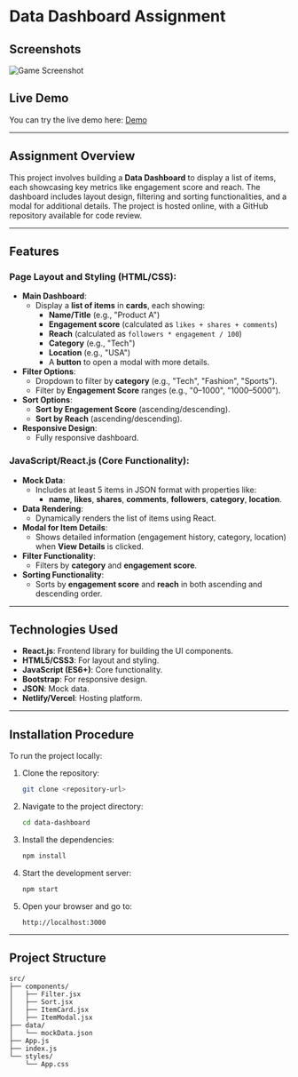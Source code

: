 # Data Dashboard Assignment

## Screenshots

![Game Screenshot](https://github.com/user-attachments/assets/057e5c0c-717b-4ba8-b048-bf5133b40d21)

## Live Demo

You can try the live demo here: [Demo](https://)

---

## **Assignment Overview**

This project involves building a **Data Dashboard** to display a list of items, each showcasing key metrics like engagement score and reach. The dashboard includes layout design, filtering and sorting functionalities, and a modal for additional details. The project is hosted online, with a GitHub repository available for code review.

---

## **Features**

### **Page Layout and Styling (HTML/CSS)**:

- **Main Dashboard**:
  - Display a **list of items** in **cards**, each showing:
    - **Name/Title** (e.g., "Product A")
    - **Engagement score** (calculated as `likes + shares + comments`)
    - **Reach** (calculated as `followers * engagement / 100`)
    - **Category** (e.g., "Tech")
    - **Location** (e.g., "USA")
    - A **button** to open a modal with more details.
- **Filter Options**:
  - Dropdown to filter by **category** (e.g., "Tech", "Fashion", "Sports").
  - Filter by **Engagement Score** ranges (e.g., "0–1000", "1000–5000").
- **Sort Options**:
  - **Sort by Engagement Score** (ascending/descending).
  - **Sort by Reach** (ascending/descending).
- **Responsive Design**:
  - Fully responsive dashboard.

### **JavaScript/React.js (Core Functionality)**:

- **Mock Data**:
  - Includes at least 5 items in JSON format with properties like:
    - **name**, **likes**, **shares**, **comments**, **followers**, **category**, **location**.
- **Data Rendering**:
  - Dynamically renders the list of items using React.
- **Modal for Item Details**:
  - Shows detailed information (engagement history, category, location) when **View Details** is clicked.
- **Filter Functionality**:
  - Filters by **category** and **engagement score**.
- **Sorting Functionality**:
  - Sorts by **engagement score** and **reach** in both ascending and descending order.

---

## **Technologies Used**

- **React.js**: Frontend library for building the UI components.
- **HTML5/CSS3**: For layout and styling.
- **JavaScript (ES6+)**: Core functionality.
- **Bootstrap**: For responsive design.
- **JSON**: Mock data.
- **Netlify/Vercel**: Hosting platform.

---

## **Installation Procedure**

To run the project locally:

1. Clone the repository:
   ```bash
   git clone <repository-url>
   ```
2. Navigate to the project directory:
   ```bash
   cd data-dashboard
   ```
3. Install the dependencies:
   ```bash
   npm install
   ```
4. Start the development server:
   ```bash
   npm start
   ```
5. Open your browser and go to:
   ```
   http://localhost:3000
   ```

---

## **Project Structure**

```plaintext
src/
├── components/
│   ├── Filter.jsx
│   ├── Sort.jsx
│   ├── ItemCard.jsx
│   ├── ItemModal.jsx
├── data/
│   └── mockData.json
├── App.js
├── index.js
└── styles/
    └── App.css
```
